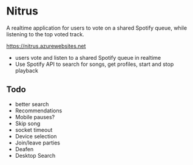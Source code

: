 # Nitrus

A realtime application for users to vote on a shared Spotify queue, while listening to the top voted track.

https://nitrus.azurewebsites.net

- users vote and listen to a shared Spotify queue in realtime
- Use Spotify API to search for songs, get profiles, start and stop playback


## Todo

- better search
- Recommendations
- Mobile pauses?
- Skip song
- socket timeout
- Device selection
- Join/leave parties
- Deafen
- Desktop Search
